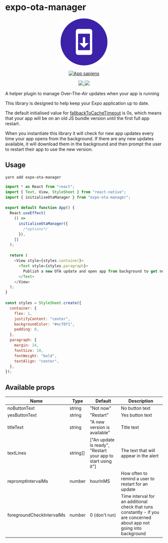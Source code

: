 # expo-ota-manager

<p align="center">
  <img alt="Expo OTA manager" width="150" src="expo-ota-manager.svg">
</p>
<p align="center">
  <a href="https://appsapiens.uk/">
    <img alt="App sapiens" width="200" src="app-sap.png">
  </a>
</p>

<p align="center">
    <a href="https://www.npmjs.com/package/expo-ota-manager" alt="npm">
        <img src="https://img.shields.io/npm/v/expo-ota-manager" />
    </a>
    <a href="https://expo.io/" alt="expo.io">
        <img src="https://img.shields.io/badge/Runs%20with%20Expo-000.svg?style=flat-square&logo=EXPO&labelColor=f3f3f3&logoColor=000" />
    </a>
</p>

A helper plugin to manage Over-The-Air updates when your app is running

This library is designed to help keep your Expo application up to date.

The default initialised value for [fallbackToCacheTimeout](https://docs.expo.io/versions/latest/config/app/#fallbacktocachetimeout) is 0s, which means that your app will be on an old JS bundle version until the first full app restart.

When you instantiate this library it will check for new app updates every time your app opens from the background.
If there are any new updates available, it will download them in the background and then prompt the user to restart their app to use the new version.

## Usage

```
yarn add expo-ota-manager
```

```javascript
import * as React from "react";
import { Text, View, StyleSheet } from "react-native";
import { initialiseOtaManager } from "expo-ota-manager";

export default function App() {
  React.useEffect(
    () =>
      initialiseOtaManager({
        /*options*/
      }),
    []
  );

  return (
    <View style={styles.container}>
      <Text style={styles.paragraph}>
        Publish a new OTA update and open app from background to get notified
      </Text>
    </View>
  );
}

const styles = StyleSheet.create({
  container: {
    flex: 1,
    justifyContent: "center",
    backgroundColor: "#ecf0f1",
    padding: 8,
  },
  paragraph: {
    margin: 24,
    fontSize: 18,
    fontWeight: "bold",
    textAlign: "center",
  },
});
```

## Available props

| Name                      | Type     | Default                                                      | Description                                                                                                           |
| ------------------------- | -------- | ------------------------------------------------------------ | --------------------------------------------------------------------------------------------------------------------- |
| noButtonText              | string   | "Not now"                                                    | No button text                                                                                                        |
| yesButtonText             | string   | "Restart"                                                    | Yes button text                                                                                                       |
| titleText                 | string   | "A new version is available"                                 | Title text                                                                                                            |
| textLines                 | string[] | ["An update is ready", "Restart your app to start using it"] | The text that will appear in the alert                                                                                |
| repromptIntervalMs        | number   | hourInMS                                                     | How often to remind a user to restart for an update                                                                   |
| foregroundCheckIntervalMs | number   | 0 (don't run)                                                | Time interval for an additional check that runs constantly - if you are concerned about app not going into background |
